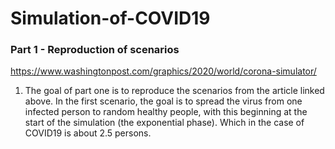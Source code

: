 # Simulation-of-COVID19

### Part 1 - Reproduction of scenarios
https://www.washingtonpost.com/graphics/2020/world/corona-simulator/

1. The goal of part one is to reproduce the scenarios from the article linked above.
In the first scenario, the goal is to spread the virus from one infected person to 
random healthy people, with this beginning at the start of the simulation
(the exponential phase). Which in the case of COVID19 is about 2.5 persons. 


